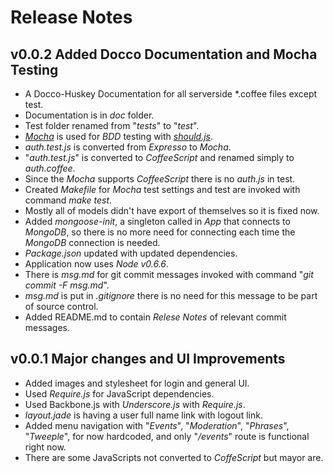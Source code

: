 # Release Notes

## v0.0.2 Added Docco Documentation and Mocha Testing


* A Docco-Huskey Documentation for all serverside *.coffee files except test.
* Documentation is in _doc_ folder.
* Test folder renamed from "_tests_" to "_test_".
* [_Mocha_](http://visionmedia.github.com/mocha/) is used for _BDD_ testing with [_should.js_](https://github.com/visionmedia/should.js).
* _auth.test.js_ is converted from _Expresso_ to _Mocha_.
* "_auth.test.js_" is converted to _CoffeeScript_ and renamed simply to _auth.coffee_.
* Since the _Mocha_ supports _CoffeeScript_ there is no _auth.js_ in test.
* Created _Makefile_ for _Mocha_ test settings and test are invoked with command _make test_.
* Mostly all of models didn't have export of themselves so it is fixed now.
* Added _mongoose-init_, a singleton called in _App_ that connects to _MongoDB_, so there is no more need for connecting each time the _MongoDB_ connection is needed.
* _Package.json_ updated with updated dependencies.
* Application now uses _Node_ _v0.6.6_.
* There is _msg.md_ for git commit messages invoked with command "_git commit -F msg.md_".
* _msg.md_ is put in _.gitignore_ there is no need for this message to be part of source control.
* Added README.md to contain _Relese Notes_ of relevant commit messages.

## v0.0.1 Major changes and UI Improvements

* Added images and stylesheet for login and general UI.
* Used _Require.js_ for JavaScript dependencies.
* Used Backbone.js with _Underscore.js_ with _Require.js_.
* _layout.jade_ is having a user full name link with logout link.
* Added menu navigation with "_Events_", "_Moderation_", "_Phrases_", "_Tweeple_", for now hardcoded, and only "_/events_" route is functional right now.
* There are some JavaScripts not converted to _CoffeScript_ but mayor are.